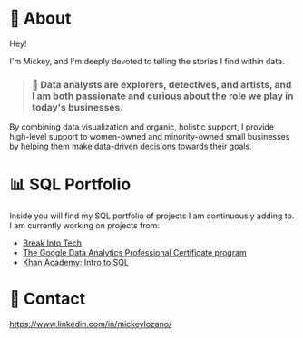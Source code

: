 # 👋 About

Hey! 

I'm Mickey, and I'm deeply devoted to telling the stories I find within data. 

> ### 🔭 Data analysts are explorers, detectives, and artists, and I am both passionate and curious about the role we play in today's businesses. 

By combining data visualization and organic, holistic support, I provide high-level support to women-owned and minority-owned small businesses by helping them make data-driven decisions towards their goals.


# 📊 SQL Portfolio

Inside you will find my SQL portfolio of projects I am continuously adding to. I am currently working on projects from:

- [Break Into Tech](https://breakintotech.teachable.com/p/da-launch)
- [The Google Data Analytics Professional Certificate program](https://www.coursera.org/professional-certificates/google-data-analytics)
- [Khan Academy: Intro to SQL](https://www.khanacademy.org/computing/computer-programming/sql) 


# 📌 Contact

https://www.linkedin.com/in/mickeylozano/




